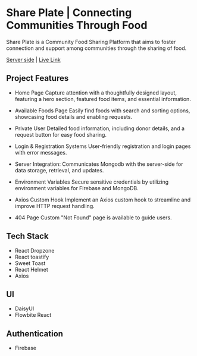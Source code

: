 # Share Plate | Connecting Communities Through Food

Share Plate is a Community Food Sharing Platform that aims to foster connection and support among communities through the sharing of food. 

[Server side](https://github.com/Porgramming-Hero-web-course/b8a11-server-side-Shabnaz21) | [Live Link](https://share-plate-1d8b2.web.app)

## Project Features

- Home Page
 Capture attention with a thoughtfully designed layout, featuring a hero section, featured food items, and essential information.

- Available Foods Page
 Easily find foods with search and sorting options, showcasing food details and enabling requests.

- Private User
 Detailed food information, including donor details, and a request button for easy food sharing.

- Login & Registration Systems
 User-friendly registration and login pages with error messages.

- Server Integration:
 Communicates Mongodb with the server-side for data storage, retrieval, and updates.

- Environment Variables
 Secure sensitive credentials by utilizing environment variables for Firebase and MongoDB.

- Axios Custom Hook
 Implement an Axios custom hook to streamline and improve HTTP request handling.

- 404 Page
 Custom "Not Found" page is available to guide users.

## Tech Stack
- React Dropzone
- React toastify
- Sweet Toast
- React Helmet
- Axios

## UI
- DaisyUI
- Flowbite React

## Authentication
- Firebase